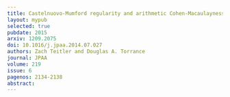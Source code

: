 ```yaml
---
title: Castelnuovo-Mumford regularity and arithmetic Cohen-Macaulayness of complete bipartite subspace arrangements
layout: mypub
selected: true
pubdate: 2015
arxiv: 1209.2075
doi: 10.1016/j.jpaa.2014.07.027
authors: Zach Teitler and Douglas A. Torrance
journal: JPAA
volume: 219
issue: 6
pagenos: 2134-2138
abstract:
---
```

